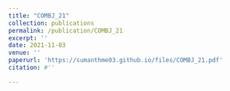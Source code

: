 ```yaml
---
title: "COMBJ_21"
collection: publications
permalink: /publication/COMBJ_21
excerpt: ''
date: 2021-11-03
venue: ''
paperurl: 'https://sumanthme03.github.io/files/COMBJ_21.pdf'
citation: #''

---
```


[Download paper here]: (https://sumanthme03.github.io/files/COMBJ_21.pdf)






